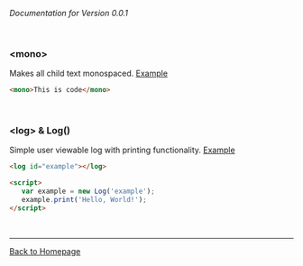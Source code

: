 *Documentation for Version 0.0.1*

<br>

### **\<mono\>**
Makes all child text monospaced. [Example](../e/mono.html)
```html
<mono>This is code</mono>
```

<br>

### **\<log\>** & **Log()**
Simple user viewable log with printing functionality. [Example](../e/legacy/log.html)
```html
<log id="example"></log>

<script>
   var example = new Log('example');
   example.print('Hello, World!');
</script>
```

<br>

----------------------
[Back to Homepage](..)